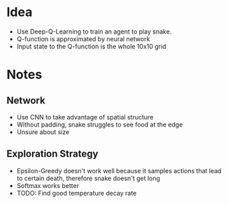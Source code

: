 
# Idea
  * Use Deep-Q-Learning to train an agent to play snake.
  * Q-function is approximated by neural network
  * Input state to the Q-function is the whole 10x10 grid

# Notes

## Network
  * Use CNN to take advantage of spatial structure
  * Without padding, snake struggles to see food at the edge
  * Unsure about size

## Exploration Strategy
  * Epsilon-Greedy doesn't work well because it samples actions that lead to certain death, therefore snake doesn't get long 
  * Softmax works better
  * TODO: Find good temperature decay rate
